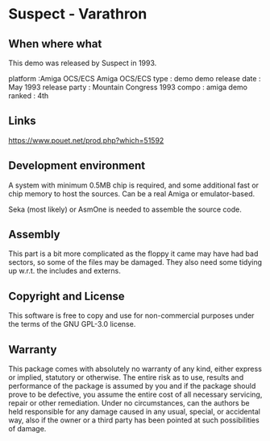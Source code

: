 # Suspect - Varathron

## When where what

This demo was released by Suspect in 1993.

platform :Amiga OCS/ECS Amiga OCS/ECS
type : demo demo
release date : May 1993
release party :	Mountain Congress 1993
compo :	amiga demo
ranked : 4th

## Links

https://www.pouet.net/prod.php?which=51592

## Development environment

A system with minimum 0.5MB chip is required, and some additional fast or chip memory to host the sources. Can be a real Amiga or emulator-based.

Seka (most likely) or AsmOne is needed to assemble the source code.

## Assembly

This part is a bit more complicated as the floppy it came may have had bad sectors, so some of the files may be damaged. They also need some tidying up w.r.t. the includes and externs.

## Copyright and License

This software is free to copy and use for non-commercial purposes under the terms of the GNU GPL-3.0 license. 

## Warranty

This package comes with absolutely no warranty of any kind, either express or implied, statutory or otherwise. The entire risk as to use, results and performance of the package is assumed by you and if the package should prove to be defective, you assume the entire cost of all necessary servicing, repair or other remediation.
Under no circumstances, can the authors be held responsible for any damage caused in any usual, special, or accidental way, also if the owner or a third party has been pointed at such possibilities of damage.

